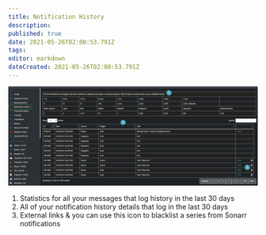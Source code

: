 ```yaml
---
title: Notification History
description: 
published: true
date: 2021-05-26T02:00:53.791Z
tags: 
editor: markdown
dateCreated: 2021-05-26T02:00:53.791Z
---
```


![notification-history.png](/notification-history.png)

1. Statistics for all your messages that log history in the last 30 days
1. All of your notification history details that log in the last 30 days
1. External links & you can use this icon to blacklist a series from Sonarr notifications